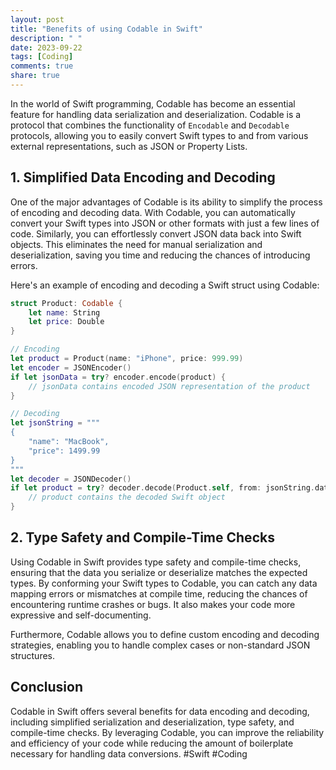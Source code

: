 ```yaml
---
layout: post
title: "Benefits of using Codable in Swift"
description: " "
date: 2023-09-22
tags: [Coding]
comments: true
share: true
---
```


In the world of Swift programming, Codable has become an essential feature for handling data serialization and deserialization. Codable is a protocol that combines the functionality of `Encodable` and `Decodable` protocols, allowing you to easily convert Swift types to and from various external representations, such as JSON or Property Lists. 

## 1. Simplified Data Encoding and Decoding

One of the major advantages of Codable is its ability to simplify the process of encoding and decoding data. With Codable, you can automatically convert your Swift types into JSON or other formats with just a few lines of code. Similarly, you can effortlessly convert JSON data back into Swift objects. This eliminates the need for manual serialization and deserialization, saving you time and reducing the chances of introducing errors.

Here's an example of encoding and decoding a Swift struct using Codable:

```swift
struct Product: Codable {
    let name: String
    let price: Double
}

// Encoding
let product = Product(name: "iPhone", price: 999.99)
let encoder = JSONEncoder()
if let jsonData = try? encoder.encode(product) {
    // jsonData contains encoded JSON representation of the product
}

// Decoding
let jsonString = """
{
    "name": "MacBook",
    "price": 1499.99
}
"""
let decoder = JSONDecoder()
if let product = try? decoder.decode(Product.self, from: jsonString.data(using: .utf8)!) {
    // product contains the decoded Swift object
}
```

## 2. Type Safety and Compile-Time Checks

Using Codable in Swift provides type safety and compile-time checks, ensuring that the data you serialize or deserialize matches the expected types. By conforming your Swift types to Codable, you can catch any data mapping errors or mismatches at compile time, reducing the chances of encountering runtime crashes or bugs. It also makes your code more expressive and self-documenting.

Furthermore, Codable allows you to define custom encoding and decoding strategies, enabling you to handle complex cases or non-standard JSON structures.

## Conclusion

Codable in Swift offers several benefits for data encoding and decoding, including simplified serialization and deserialization, type safety, and compile-time checks. By leveraging Codable, you can improve the reliability and efficiency of your code while reducing the amount of boilerplate necessary for handling data conversions. #Swift #Coding